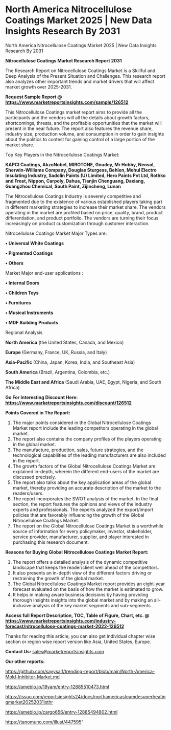 # North America Nitrocellulose Coatings Market 2025 | New Data Insights Research By 2031
 North America Nitrocellulose Coatings Market 2025 | New Data Insights Research By 2031

<strong>Nitrocellulose Coatings Market Research Report 2031</strong>

The Research Report on Nitrocellulose Coatings Market is a Skillful and Deep Analysis of the Present Situation and Challenges. This research report also analyzes other important trends and market drivers that will affect market growth over 2025-2031.

<strong>Request Sample Report @ <a href=https://www.marketreportsinsights.com/sample/126512>https://www.marketreportsinsights.com/sample/126512</a></strong>

This Nitrocellulose Coatings market report aims to provide all the participants and the vendors will all the details about growth factors, shortcomings, threats, and the profitable opportunities that the market will present in the near future. The report also features the revenue share, industry size, production volume, and consumption in order to gain insights about the politics to contest for gaining control of a large portion of the market share.

Top Key Players in the Nitrocellulose Coatings Market:

<strong>KAPCI Coatings, AkzoNobel, MIROTONE, Goudey, Mr Hobby, Neosol, Sherwin-Williams Company, Douglas Sturgess, Behlen, Mehul Electro Insulating Industry, Sadolin Paints (U) Limited, Hero Paints Pvt Ltd, Rothko and Frost, Nippon, Carpoly, Dahua, Tianjin Chenguang, Daxiang, Guangzhou Chemical, South Paint, Zijincheng, Lunan</strong>

The Nitrocellulose Coatings Industry is severely competitive and fragmented due to the existence of various established players taking part in different marketing strategies to increase their market share. The vendors operating in the market are profiled based on price, quality, brand, product differentiation, and product portfolio. The vendors are turning their focus increasingly on product customization through customer interaction.

Nitrocellulose Coatings Market Major Types are:

<strong>• Universal White Coatings

• Pigmented Coatings

• Others</strong>

Market Major end-user applications :

<strong>• Internal Doors

• Children Toys

• Furnitures

• Musical Instruments

• MDF Building Products</strong>

Regional Analysis

</u><strong><b>North America</b></strong> (the United States, Canada, and Mexico)

<strong><b>Europe </b></strong>(Germany, France, UK, Russia, and Italy)

<strong><b>Asia-Pacific</b></strong> (China, Japan, Korea, India, and Southeast Asia)

<strong><b>South America</b></strong> (Brazil, Argentina, Colombia, etc.)

<strong><b>The Middle East and Africa</b></strong> (Saudi Arabia, UAE, Egypt, Nigeria, and South Africa)

<strong>Go For Interesting Discount Here: <a href=https://www.marketreportsinsights.com/discount/126512>https://www.marketreportsinsights.com/discount/126512</a></strong>

<strong>Points Covered in The Report:</strong>
<ol>
  <li>The major points considered in the Global Nitrocellulose Coatings Market report include the leading competitors operating in the global market.</li>
  <li>The report also contains the company profiles of the players operating in the global market.</li>
  <li>The manufacture, production, sales, future strategies, and the technological capabilities of the leading manufacturers are also included in the report.</li>
  <li>The growth factors of the Global Nitrocellulose Coatings Market are explained in-depth, wherein the different end-users of the market are discussed precisely.</li>
  <li>The report also talks about the key application areas of the global market, thereby providing an accurate description of the market to the readers/users.</li>
  <li>The report incorporates the SWOT analysis of the market. In the final section, the report features the opinions and views of the industry experts and professionals. The experts analyzed the export/import policies that are favorably influencing the growth of the Global Nitrocellulose Coatings Market.</li>
  <li>The report on the Global Nitrocellulose Coatings Market is a worthwhile source of information for every policymaker, investor, stakeholder, service provider, manufacturer, supplier, and player interested in purchasing this research document.</li>
</ol>
<strong>Reasons for Buying Global Nitrocellulose Coatings Market Report:</strong>

<ol>
  <li>The report offers a detailed analysis of the dynamic competitive landscape that keeps the reader/client well ahead of the competitors.</li>
  <li>It also presents an in-depth view of the different factors driving or restraining the growth of the global market.</li>
  <li>The Global Nitrocellulose Coatings Market report provides an eight-year forecast evaluated on the basis of how the market is estimated to grow.</li>
  <li>It helps in making aware business decisions by having providing thorough insights insights into the global market and by making an all-inclusive analysis of the key market segments and sub-segments.</li>
</ol>
<strong>Access full Report Description, TOC, Table of Figure, Chart, etc. @ <a href=https://www.marketreportsinsights.com/industry-forecast/nitrocellulose-coatings-market-2022-126512>https://www.marketreportsinsights.com/industry-forecast/nitrocellulose-coatings-market-2022-126512</a></strong>


Thanks for reading this article; you can also get individual chapter wise section or region wise report version like Asia, United States, Europe.

<strong>Contact Us:</strong>
sales@marketreportsinsights.com

<strong>Our other reports:</strong>

<a href=https://github.com/sayysaif/trending-report/blob/main/North-America-Mold-Inhibitor-Market.md>https://github.com/sayysaif/trending-report/blob/main/North-America-Mold-Inhibitor-Market.md</a>

<a href=https://ameblo.jp/18yam/entry-12885510473.html>https://ameblo.jp/18yam/entry-12885510473.html</a>

<a href=https://issuu.com/reportsinsights24/docs/northamericasteamdesuperheatingmarket20252031isthr>https://issuu.com/reportsinsights24/docs/northamericasteamdesuperheatingmarket20252031isthr</a>

<a href=https://ameblo.jp/cargo656/entry-12885494802.html>https://ameblo.jp/cargo656/entry-12885494802.html</a>

<a href=https://tanomuno.com/illust/447595>https://tanomuno.com/illust/447595</a>"
